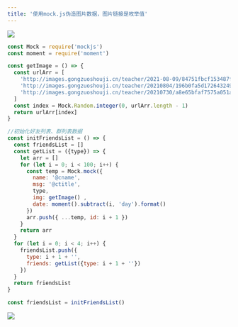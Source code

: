 ```yaml
---
title: '使用mock.js伪造图片数据，图片链接是枚举值'
---   
```

 

![](https://img-blog.csdnimg.cn/20210818165905118.png?x-oss-processimage/watermark,type_ZmFuZ3poZW5naGVpdGk,shadow_10,text_aHR0cHM6Ly9ibG9nLmNzZG4ubmV0L3h1dG9uZ2Jhbw,size_16,color_FFFFFF,t_70)

```javascript
const Mock = require('mockjs')
const moment = require('moment')

const getImage = () => {
  const urlArr = [
    'http://images.gongzuoshouji.cn/teacher/2021-08-09/84751fbcf153487f868a21a77048d19c.jpg',
    'http://images.gongzuoshouji.cn/teacher/20210804/196b0fa5d1726432492ad5edae6a565b.jpg',
    'http://images.gongzuoshouji.cn/teacher/20210730/a8e65bfaf7575a051a45b8dedd528af4.jpg',
  ]
  const index = Mock.Random.integer(0, urlArr.length - 1)
  return urlArr[index]
}

//初始化好友列表、群列表数据
const initFriendsList = () => {
  const friendsList = []
  const getList = ({type}) => {
    let arr = []
    for (let i = 0; i < 100; i++) {
      const temp = Mock.mock({
        name: '@cname',
        msg: '@ctitle',
        type,
        img: getImage() ,
        date: moment().subtract(i, 'day').format()
      })
      arr.push({ ...temp, id: i + 1 })
    }
    return arr
  }
  for (let i = 0; i < 4; i++) {
    friendsList.push({
      type: i + 1 + '',
      friends: getList({type: i + 1 + ''})
    })
  }
  return friendsList
}

const friendsList = initFriendsList()
```

![](https://img-blog.csdnimg.cn/20210818165834359.png?x-oss-processimage/watermark,type_ZmFuZ3poZW5naGVpdGk,shadow_10,text_aHR0cHM6Ly9ibG9nLmNzZG4ubmV0L3h1dG9uZ2Jhbw,size_16,color_FFFFFF,t_70)